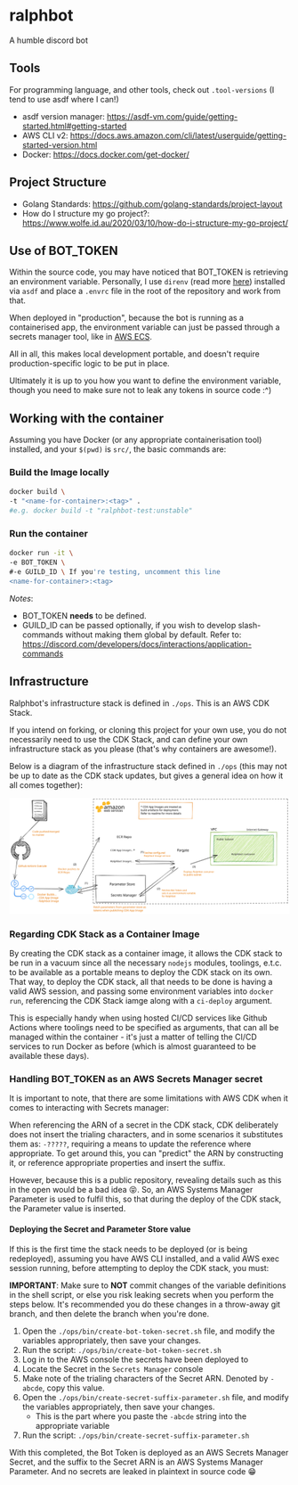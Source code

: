 # ralphbot

A humble discord bot

## Tools

For programming language, and other tools, check out `.tool-versions` (I tend to use asdf where I can!)

- asdf version manager: https://asdf-vm.com/guide/getting-started.html#getting-started
- AWS CLI v2: https://docs.aws.amazon.com/cli/latest/userguide/getting-started-version.html
- Docker: https://docs.docker.com/get-docker/

## Project Structure

- Golang Standards: https://github.com/golang-standards/project-layout
- How do I structure my go project?: https://www.wolfe.id.au/2020/03/10/how-do-i-structure-my-go-project/

## Use of BOT_TOKEN

Within the source code, you may have noticed that BOT_TOKEN is retrieving an environment variable. Personally, I use `direnv` (read more [here](https://direnv.net/)) installed via `asdf` and place a `.envrc` file in the root of the repository and work from that.

When deployed in "production", because the bot is running as a containerised app, the environment variable can just be passed through a secrets manager tool, like in [AWS ECS](https://docs.aws.amazon.com/AmazonECS/latest/developerguide/specifying-sensitive-data-secrets.html#secrets-envvar).

All in all, this makes local development portable, and doesn't require production-specific logic to be put in place.

Ultimately it is up to you how you want to define the environment variable, though you need to make sure not to leak any tokens in source code :^)

## Working with the container

Assuming you have Docker (or any appropriate containerisation tool) installed, and your `$(pwd)` is `src/`, the basic commands are:

### Build the Image locally

```sh
docker build \
-t "<name-for-container>:<tag>" .
#e.g. docker build -t "ralphbot-test:unstable"
```

### Run the container

```sh
docker run -it \
-e BOT_TOKEN \
#-e GUILD_ID \ If you're testing, uncomment this line
<name-for-container>:<tag>
```

_Notes_:

- BOT_TOKEN **needs** to be defined.
- GUILD_ID can be passed optionally, if you wish to develop slash-commands without making them global by default. Refer to: https://discord.com/developers/docs/interactions/application-commands

## Infrastructure

Ralphbot's infrastructure stack is defined in `./ops`. This is an AWS CDK Stack.

If you intend on forking, or cloning this project for your own use, you do not necessarily need to use the CDK Stack, and can define your own infrastructure stack as you please (that's why containers are awesome!).

Below is a diagram of the infrastructure stack defined in `./ops` (this may not be up to date as the CDK stack updates, but gives a general idea on how it all comes together):

![aws-infrastructure-diagram](./doc/res/infra-diagram.svg)

### Regarding CDK Stack as a Container Image

By creating the CDK stack as a container image, it allows the CDK stack to be run in a vacuum since all the necessary `nodejs` modules, toolings, e.t.c. to be available as a portable means to deploy the CDK stack on its own. That way, to deploy the CDK stack, all that needs to be done is having a valid AWS session, and passing some environment variables into `docker run`, referencing the CDK Stack iamge along with a `ci-deploy` argument.

This is especially handy when using hosted CI/CD services like Github Actions where toolings need to be specified as arguments, that can all be managed within the container - it's just a matter of telling the CI/CD services to run Docker as before (which is almost guaranteed to be available these days).

### Handling BOT_TOKEN as an AWS Secrets Manager secret

It is important to note, that there are some limitations with AWS CDK when it comes to interacting with Secrets manager:

When referencing the ARN of a secret in the CDK stack, CDK deliberately does not insert the trialing characters, and in some scenarios it substitutes them as: `-?????`, requiring a means to update the reference where appropriate. To get around this, you can "predict" the ARN by constructing it, or reference appropriate properties and insert the suffix.

However, because this is a public repository, revealing details such as this in the open would be a bad idea :stuck_out_tongue_closed_eyes:. So, an AWS Systems Manager Parameter is used to fulfil this, so that during the deploy of the CDK stack, the Parameter value is inserted.

#### Deploying the Secret and Parameter Store value

If this is the first time the stack needs to be deployed (or is being redeployed), assuming you have AWS CLI installed, and a valid AWS exec session running, before attempting to deploy the CDK stack, you must:

**IMPORTANT**: Make sure to **NOT** commit changes of the variable definitions in the shell script, or else you risk leaking secrets when you perform the steps below. It's recommended you do these changes in a throw-away git branch, and then delete the branch when you're done.

1. Open the `./ops/bin/create-bot-token-secret.sh` file, and modify the variables appropriately, then save your changes.
2. Run the script: `./ops/bin/create-bot-token-secret.sh`
3. Log in to the AWS console the secrets have been deployed to
4. Locate the Secret in the `Secrets Manager` console
5. Make note of the trialing characters of the Secret ARN. Denoted by `-abcde`, copy this value.
6. Open the `./ops/bin/create-secret-suffix-parameter.sh` file, and modify the variables appropriately, then save your changes.
   - This is the part where you paste the `-abcde` string into the appropriate variable
7. Run the script: `./ops/bin/create-secret-suffix-parameter.sh`

With this completed, the Bot Token is deployed as an AWS Secrets Manager Secret, and the suffix to the Secret ARN is an AWS Systems Manager Parameter. And no secrets are leaked in plaintext in source code :grin:
